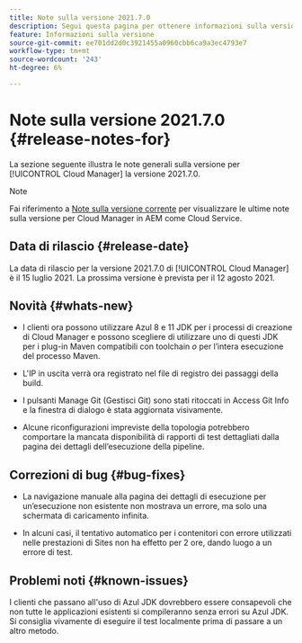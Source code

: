 ```yaml
---
title: Note sulla versione 2021.7.0
description: Segui questa pagina per ottenere informazioni sulla versione 2021.7.0 di Cloud Manager
feature: Informazioni sulla versione
source-git-commit: ee701dd2d0c3921455a0960cbb6ca9a3ec4793e7
workflow-type: tm+mt
source-wordcount: '243'
ht-degree: 6%

---
```


# Note sulla versione 2021.7.0 {#release-notes-for}

La sezione seguente illustra le note generali sulla versione per [!UICONTROL Cloud Manager] la versione 2021.7.0.

>[!NOTE]
>Fai riferimento a [Note sulla versione corrente](https://experienceleague.adobe.com/docs/experience-manager-cloud-service/onboarding/getting-access/release-notes-cloud-manager/release-notes-cm-current.html?lang=en#getting-access) per visualizzare le ultime note sulla versione per Cloud Manager in AEM come Cloud Service.

## Data di rilascio {#release-date}

La data di rilascio per la versione 2021.7.0 di [!UICONTROL Cloud Manager] è il 15 luglio 2021.
La prossima versione è prevista per il 12 agosto 2021.

## Novità {#whats-new}

* I clienti ora possono utilizzare Azul 8 e 11 JDK per i processi di creazione di Cloud Manager e possono scegliere di utilizzare uno di questi JDK per i plug-in Maven compatibili con toolchain *o* per l’intera esecuzione del processo Maven.

* L&#39;IP in uscita verrà ora registrato nel file di registro dei passaggi della build.

* I pulsanti Manage Git (Gestisci Git) sono stati ritoccati in Access Git Info e la finestra di dialogo è stata aggiornata visivamente.

* Alcune riconfigurazioni impreviste della topologia potrebbero comportare la mancata disponibilità di rapporti di test dettagliati dalla pagina dei dettagli dell’esecuzione della pipeline.

## Correzioni di bug {#bug-fixes}

* La navigazione manuale alla pagina dei dettagli di esecuzione per un’esecuzione non esistente non mostrava un errore, ma solo una schermata di caricamento infinita.

* In alcuni casi, il tentativo automatico per i contenitori con errore utilizzati nelle prestazioni di Sites non ha effetto per 2 ore, dando luogo a un errore di test.

## Problemi noti {#known-issues}

I clienti che passano all&#39;uso di Azul JDK dovrebbero essere consapevoli che non tutte le applicazioni esistenti si compileranno senza errori su Azul JDK. Si consiglia vivamente di eseguire il test localmente prima di passare a un altro metodo.